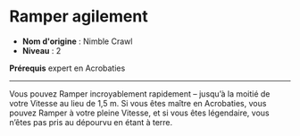 # Ramper agilement

 * **Nom d'origine** : Nimble Crawl
 * **Niveau** : 2


<p><strong>Prérequis</strong> expert en Acrobaties</p>
<hr>
<p>Vous pouvez Ramper incroyablement rapidement – jusqu’à la moitié de votre Vitesse au lieu de 1,5 m. Si vous êtes maître en Acrobaties, vous pouvez Ramper à votre pleine Vitesse, et si vous êtes légendaire, vous n’êtes pas pris au dépourvu en étant à terre.</p>